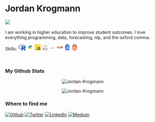 # Jordan Krogmann

![](https://media-exp1.licdn.com/dms/image/C4E16AQHT990QF-lcPA/profile-displaybackgroundimage-shrink_200_800/0/1642198764098?e=1660780800&v=beta&t=_YMouWqKU5hEMgZx5sWuXM74SucyOmi84Zbygl3RNrI)

I am working in higher education to improve student outcomes.  I love everything programming, data, forecasting, nlp, and the oxford comma. 

Skills:
<code><img height="20" src="https://raw.githubusercontent.com/Jordan-Krogmann/Jordan-Krogmann/main/images/Rlogo.png"></code>
<code><img height="20" src="https://raw.githubusercontent.com/Jordan-Krogmann/Jordan-Krogmann/main/images/python.png"></code>
<code><img height="20" src="https://raw.githubusercontent.com/Jordan-Krogmann/Jordan-Krogmann/main/images/javascript.png"></code>
<code><img height="20" src="https://raw.githubusercontent.com/Jordan-Krogmann/Jordan-Krogmann/main/images/microsoftsql.png"></code>
<code><img height="20" src="https://raw.githubusercontent.com/Jordan-Krogmann/Jordan-Krogmann/main/images/mysql.png"></code>
<code><img height="20" src="https://raw.githubusercontent.com/Jordan-Krogmann/Jordan-Krogmann/main/images/git.png"></code>
<code><img height="20" src="https://raw.githubusercontent.com/Jordan-Krogmann/Jordan-Krogmann/main/images/css.png"></code>
<code><img height="20" src="https://raw.githubusercontent.com/Jordan-Krogmann/Jordan-Krogmann/main/images/html.png"></code>

<br>

<h3>My Github Stats</h3>
<p align="center"> <img src="http://github-readme-streak-stats.herokuapp.com?user=Jordan-Krogmann&theme=github-dark-blue" alt="Jordan-Krogmann" />
<p align="center"> <img src="https://github-readme-stats.vercel.app/api/top-langs/?username=Jordan-Krogmann&hide=jupyter%20notebook,html&layout=compact&theme=github-dark-blue" alt="Jordan-Krogmann" />


<h3>Where to find me</h3>
<p><a href="https://github.com/Jordan-Krogmann" target="_blank"><img alt="Github" src="https://img.shields.io/badge/GitHub-%2312100E.svg?&style=for-the-badge&logo=Github&logoColor=white" /></a> <a href="https://twitter.com/jordan_krogmann" target="_blank"><img alt="Twitter" src="https://img.shields.io/badge/twitter-%231DA1F2.svg?&style=for-the-badge&logo=twitter&logoColor=white" /></a> <a href="https://www.linkedin.com/in/jordan-krogmann-41ab348a/" target="_blank"><img alt="LinkedIn" src="https://img.shields.io/badge/linkedin-%230077B5.svg?&style=for-the-badge&logo=linkedin&logoColor=white" /></a> <a href="https://www.instagram.com/mr_biscuit_mrs_crumpet/" target="_blank"><img alt="Medium" src="https://img.shields.io/badge/instagram-%2312100E.svg?&style=for-the-badge&logo=instagram&logoColor=white" /></a>
</p>
